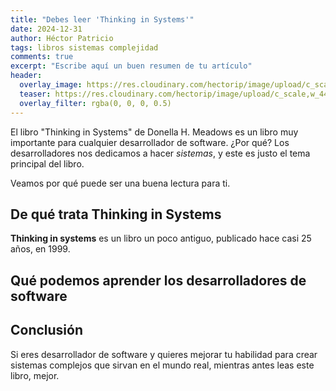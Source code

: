```yaml
---
title: "Debes leer 'Thinking in Systems'"
date: 2024-12-31
author: Héctor Patricio
tags: libros sistemas complejidad
comments: true
excerpt: "Escribe aquí un buen resumen de tu artículo"
header:
  overlay_image: https://res.cloudinary.com/hectorip/image/upload/c_scale,w_1440/v1740059354/ricardo-frantz-nEd9E9V8Qx0-unsplash_wnklhe.jpg
  teaser: https://res.cloudinary.com/hectorip/image/upload/c_scale,w_440/v1740059354/ricardo-frantz-nEd9E9V8Qx0-unsplash_wnklhe.jpg
  overlay_filter: rgba(0, 0, 0, 0.5)
---
```


El libro "Thinking in Systems" de Donella H. Meadows es un libro muy importante
para cualquier desarrollador de software. ¿Por qué? Los desarrolladores nos dedicamos
a hacer _sistemas_, y este es justo el tema principal del libro.

Veamos por qué puede ser una buena lectura para ti.

## De qué trata Thinking in Systems

**Thinking in systems** es un libro un poco antiguo, publicado hace casi 25 años, en 1999.

## Qué podemos aprender los desarrolladores de software


## Conclusión

Si eres desarrollador de software y quieres mejorar tu habilidad para crear
sistemas complejos que sirvan en el mundo real, mientras antes leas este libro, mejor.
